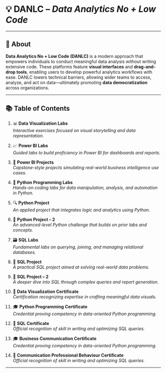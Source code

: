 # 💡 DANLC – *Data Analytics No + Low Code*

---

## 📖 About  
**Data Analytics No + Low Code (DANLC)** is a modern approach that empowers individuals to conduct meaningful data analysis without writing extensive code. These platforms feature **visual interfaces** and **drag-and-drop tools**, enabling users to develop powerful analytics workflows with ease. DANLC lowers technical barriers, allowing wider teams to access, analyze, and act on data—ultimately promoting **data democratization** across organizations.

---

## 📚 Table of Contents  

1. 📊 **Data Visualization Labs**  
   *Interactive exercises focused on visual storytelling and data representation.*

2. 📈 **Power BI Labs**  
   *Guided labs to build proficiency in Power BI for dashboards and reports.*

3. 🧠 **Power BI Projects**  
   *Capstone-style projects simulating real-world business intelligence use cases.*

4. 🐍 **Python Programming Labs**  
   *Hands-on coding labs for data manipulation, analysis, and automation in Python.*

5. 🔍 **Python Project**  
   *An applied project that integrates logic and analytics using Python.*

6. 🧪 **Python Project – 2**  
   *An advanced-level Python challenge that builds on prior labs and concepts.*

7. 🗃️ **SQL Labs**  
   *Fundamental labs on querying, joining, and managing relational databases.*

8. 📂 **SQL Project**  
   *A practical SQL project aimed at solving real-world data problems.*

9. 📁 **SQL Project – 2**  
   *A deeper dive into SQL through complex queries and report generation.*

10. 🏅 **Data Visualization Certificate**  
    *Certification recognizing expertise in crafting meaningful data visuals.*

11. 🎓 **Python Programming Certificate**  
    *Credential proving competency in data-oriented Python programming.*

12. 🧾 **SQL Certificate**  
    *Official recognition of skill in writing and optimizing SQL queries.*

13. 🎓 **Business Communication Certificate**  
    *Credential proving competency in data-oriented Python programming.*

14. 🧾 **Communication Professional Behaviour Certificate**  
    *Official recognition of skill in writing and optimizing SQL queries.*
---

